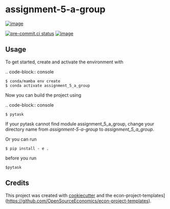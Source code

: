 assignment-5-a-group
====================

[![image](https://img.shields.io/github/workflow/status/yudingshechu/assignment_5_a_group/main/main)](https://github.com/yudingshechu/assignment_5_a_group/actions?query=branch%3Amain)


[![pre-commit.ci status](https://results.pre-commit.ci/badge/github/yudingshechu/assignment_5_a_group/main.svg)](https://results.pre-commit.ci/latest/github/yudingshechu/assignment_5_a_group/main)
[![image](https://img.shields.io/badge/code%20style-black-000000.svg)](https://github.com/ambv/black)

## Usage

To get started, create and activate the environment with

.. code-block:: console

    $ conda/mamba env create
    $ conda activate assignment_5_a_group

Now you can build the project using

.. code-block:: console

    $ pytask

If your pytask cannot find module assignment_5_a_group, change your directory name from _assignment-5-a-group_ to *assignment_5_a_group*.

Or you can run 

    $ pip install - e .

before you run 

    $pytask

## Credits

This project was created with [cookiecutter](https://github.com/audreyr/cookiecutter)
and the
econ-project-templates](https://github.com/OpenSourceEconomics/econ-project-templates).
